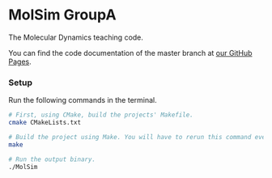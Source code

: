 # MolSim GroupA

The Molecular Dynamics teaching code.

You can find the code documentation of the master branch at [our GitHub Pages](https://anatoly03.github.io/MolSim-WS25-GroupA/index.html).

### Setup

Run the following commands in the terminal.

```sh
# First, using CMake, build the projects' Makefile.
cmake CMakeLists.txt

# Build the project using Make. You will have to rerun this command every time to test changes.
make

# Run the output binary.
./MolSim
```
